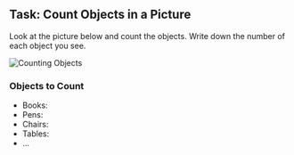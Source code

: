 <!-- content/Level1/Lesson2/writing/writing-task.md -->

## Task: Count Objects in a Picture

Look at the picture below and count the objects. Write down the number of each object you see.

![Counting Objects](path/to/picture.jpg)

### Objects to Count

- Books:
- Pens:
- Chairs:
- Tables:
- ...

